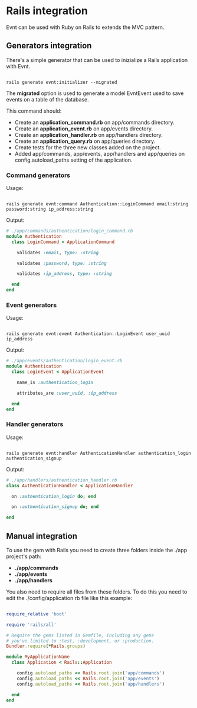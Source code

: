 # Rails integration

Evnt can be used with Ruby on Rails to extends the MVC pattern.

## Generators integration

There's a simple generator that can be used to inizialize a Rails application with Evnt.

```shell

rails generate evnt:initializer --migrated

```

The **migrated** option is used to generate a model EvntEvent used to save events on a table of the database.

This command should:

- Create an **application_command.rb** on app/commands directory.
- Create an **application_event.rb** on app/events directory.
- Create an **application_handler.rb** on app/handlers directory.
- Create an **application_query.rb** on app/queries directory.
- Create tests for the three new classes added on the project.
- Added app/commands, app/events, app/handlers and app/queries on config.autoload_paths setting of the application.

### Command generators

Usage:

```shell

rails generate evnt:command Authentication::LoginCommand email:string password:string ip_address:string

```

Output:

```ruby
# ./app/commands/authentication/login_command.rb
module Authentication
  class LoginCommand < ApplicationCommand

    validates :email, type: :string

    validates :password, type: :string

    validates :ip_address, type: :string

  end
end
```

### Event generators

Usage:

```shell

rails generate evnt:event Authentication::LoginEvent user_uuid ip_address

```

Output:

```ruby
# ./app/events/authentication/login_event.rb
module Authentication
  class LoginEvent < ApplicationEvent

    name_is :authentication_login

    attributes_are :user_uuid, :ip_address

  end
end
```

### Handler generators

Usage:

```shell

rails generate evnt:handler AuthenticationHandler authentication_login authentication_signup

```

Output:

```ruby
# ./app/handlers/authentication_handler.rb
class AuthenticationHandler < ApplicationHandler

  on :authentication_login do; end

  on :authentication_signup do; end

end
```

## Manual integration

To use the gem with Rails you need to create three folders inside the ./app project's path:

- **./app/commands**
- **./app/events**
- **./app/handlers**

You also need to require all files from these folders. To do this you need to edit the ./config/application.rb file like this example:

```ruby

require_relative 'boot'

require 'rails/all'

# Require the gems listed in Gemfile, including any gems
# you've limited to :test, :development, or :production.
Bundler.require(*Rails.groups)

module MyApplicationName
  class Application < Rails::Application

    config.autoload_paths << Rails.root.join('app/commands')
    config.autoload_paths << Rails.root.join('app/events')
    config.autoload_paths << Rails.root.join('app/handlers')

  end
end

```